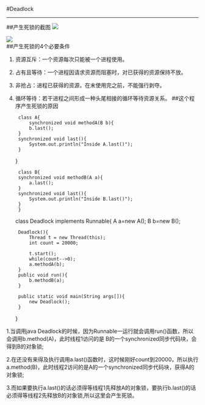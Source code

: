 #Deadlock
***
##产生死锁的截图
![](http://a3.qpic.cn/psb?/V11g2aQW16thea/nbZcF5DQct1wSiDqYE.VbDk.zWmTQ5ZumOunlEGrFtM!/b/dNoAAAAAAAAA&bo=zQLMAQAAAAADByA!&rf=viewer_4)<br>

![](http://a3.qpic.cn/psb?/V11g2aQW16thea/Rauf*Bai63WP*FrGj7qmSHYeFad19JEeAgA1UMbGHyk!/b/dAoBAAAAAAAA&bo=0QLOAQAAAAADADk!&rf=viewer_4)<br>
##产生死锁的4个必要条件
1. 资源互斥：一个资源每次只能被一个进程使用。
2. 占有且等待：一个进程因请求资源而阻塞时，对已获得的资源保持不放。
3. 非抢占：进程已获得的资源，在末使用完之前，不能强行剥夺。
4. 循环等待：若干进程之间形成一种头尾相接的循环等待资源关系。
##这个程序产生死锁的原因
    
    	class A{
    		synchronized void methodA(B b){
			b.last();
		}
		synchronized void last(){
			System.out.println("Inside A.last()");
		}
   	}
   
    	class B{
		synchronized void methodB(A a){
			a.last();
		}
		synchronized void last(){
			System.out.println("Inside B.last()");
		}
    	}

	class Deadlock implements Runnable{
		A a=new A();
		B b=new B();

		Deadlock(){
			Thread t = new Thread(this);
			int count = 20000;
		
			t.start();
			while(count-->0);
			a.methodA(b);
		}
		public void run(){
			b.methodB(a);
		}
	
		public static void main(String args[]){
			new Deadlock();
		}
	}

1.当调用java Deadlock的时候，因为Runnable一运行就会调用run()函数，所以会调用b.method(A)，此时线程1访问的是 B的一个synchronized同步代码块，会得到B的对象锁;

2.在还没有来得及执行调用a.last()函数时，这时候刚好count到20000，所以执行a.method(B)，此时线程2访问的是A的一个synchronized同步代码块，获得A的对象锁;

3.而如果要执行a.last()的话必须得等线程1先释放A的对象锁，要执行b.last()的话必须得等线程2先释放B的对象锁,所以这里会产生死锁。
